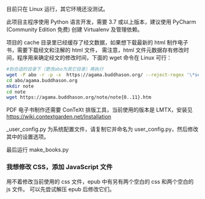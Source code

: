 目前只在 Linux 运行，其它环境还没测试。

此项目主程序使用 Python 语言开发，需要 3.7 或以上版本，建议使用 PyCharm (Community Edition 免费) 创建 Virtualenv 及管理依赖。

项目的 cache 目录里已经缓存了经文数据，如果想下载最新的 html 制作电子书，需要下载经文和注解的 html 文件，
需注意，html 文件元数据存有修改时间，程序用来确定经文的修改时间，下面的 wget 命令在 Linux 可行：

```bash
#到合适的目录下（更改abo为其它目录）再执行
wget -P abo -r -p -x  https://agama.buddhason.org/ --reject-regex '\*search\*' --reject mp3,pdf,jpg,gif,png,php
cd abo/agama.buddhason.org
mkdir note
cd note
wget https://agama.buddhason.org/note/note{0..11}.htm
```

PDF 电子书制作还需要 ConTeXt 排版工具，当前使用的版本是 LMTX，安装见 https://wiki.contextgarden.net/Installation

_user_config.py 为系统配置文件，请复制它并命名为 user_config.py，然后修改其中的设置选项。

最后运行 make_books.py


### 我想修改 CSS，添加 JavaScript 文件
用不着修改当前使用的 css 文件，epub 中有另有两个空白的 css 和两个空白的 js 文件。
可以先尝试解压 epub 后修改它们。